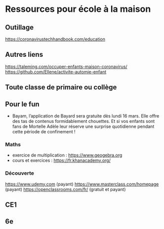 # Ressources pour école à la maison

## Outillage

https://coronavirustechhandbook.com/education

## Autres liens 

https://taleming.com/occuper-enfants-maison-coronavirus/ 
https://github.com/Ellene/activite-automie-enfant 


## Toute classe de primaire ou collège

## Pour le fun

- Bayam, l’application de Bayard sera gratuite dès lundi 16 mars. Elle offre des tas de contenus formidablement chouettes. Et si vos enfants sont fans de Mortelle Adèle leur réserve une surprise quotidienne pendant cette période de confinement !

### Maths

- exercice de multiplication : https://www.geogebra.org 
- cours et exercices : https://fr.khanacademy.org/ 

### Découverte

https://www.udemy.com (payant)
https://www.masterclass.com/homepage (payant)
https://openclassrooms.com/fr/ (gratuit et payant)

## CE1


## 6e
